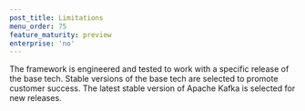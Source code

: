 ```yaml
---
post_title: Limitations
menu_order: 75 
feature_maturity: preview
enterprise: 'no'
---
```


The framework is engineered and tested to work with a specific release of the base tech. Stable versions of the base tech are selected to promote customer success. The
latest stable version of Apache Kafka is selected for new releases.

